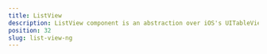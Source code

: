 ```yaml
---
title: ListView
description: ListView component is an abstraction over iOS's UITableView and Android's widget.ListView, which provides functionality for displaying a collection of values,which is present in an array. The component allows adding new items runtime and includes a feature - itamTap event, which helps to handle, which cell is selected.
position: 32
slug: list-view-ng
---
```

